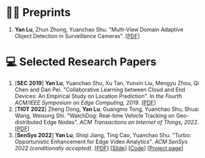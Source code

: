 # 🧑‍🎨 Preprints
1. __Yan Lu__, Zhun Zhong, Yuanchao Shu. "Multi-View Domain Adaptive Object Detection in Surveillance Cameras". [[PDF](https://arxiv.org/abs/2102.03442)]

# 💻 Selected Research Papers
1. [__SEC 2019__] __Yan Lu__, Yuanchao Shu, Xu Tan, Yunxin Liu, Mengyu Zhou, Qi Chen and Dan Pei. "Collaborative Learning between Cloud and End Devices: An Empirical Study on Location Prediction". In _the Fourth ACM/IEEE Symposium on Edge Computing, 2019_. [[PDF](https://github.com/Jason-cs18/Jason-cs18.github.io/blob/main/papers/sec19colla.pdf)]
2. [__TIOT 2022__] Zheng Dong, __Yan Lu__, Guangmo Tong, Yuanchao Shu, Shuai Wang, Weisong Shi. "WatchDog: Real-time Vehicle Tracking on Geo-distributed Edge Nodes". _ACM Transactions on Internet of Things, 2022_. [[PDF](https://github.com/Jason-cs18/Jason-cs18.github.io/blob/main/papers/watchdog22.pdf)]
3. [__SenSys 2022__] __Yan Lu__, Shiqi Jiang, Ting Cao, Yuanchao Shu. "Turbo: Opportunistic Enhancement for Edge Video Analytics". _ACM SenSys 2022 (conditionally accepted)_. [[PDF]()] [[Slide]()] [[Code]()] [[Project page]()]
